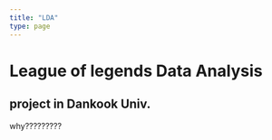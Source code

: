 ```yaml
---
title: "LDA"
type: page
---
```


# League of legends Data Analysis

## project in Dankook Univ.

why?????????
